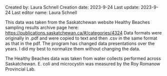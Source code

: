 Created by: Laura Schnell
Creation date: 2023-9-24
Last update: 2023-9-24
Last editor name: Laura Schnell 

This data was taken from the Saskatchewan website Healthy Beaches sampling results archive page here: https://publications.saskatchewan.ca/#/categories/4324
Data formats were originally in .pdf and were copied to text and then .csv in the same format as that in the pdf. The program has changed data presentations over the years. I did my best to normalize them without changing the data.

The Healthy Beaches data was taken from water collects performed across Saskatchewan. E. coli and microcystin was measured by the Roy Romanow Provincial Lab. 
